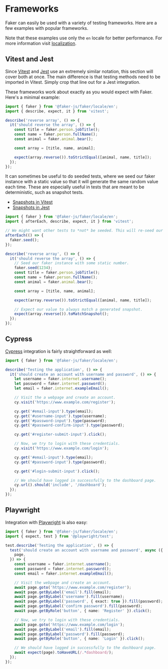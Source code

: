 # Frameworks

Faker can easily be used with a variety of testing frameworks. Here are a few examples with popular frameworks.

Note that these examples use only the `en` locale for better performance. For more information visit [localization](./localization.md).

## Vitest and Jest

Since [Vitest](https://vitest.dev/) and [Jest](https://jestjs.io/) use an extremely similar notation, this section will cover both at once.
The main difference is that testing methods need to be imported in Vitest.
Simply crop that line out for a Jest integration.

These frameworks work about exactly as you would expect with Faker. Here's a minimal example:

```ts
import { faker } from '@faker-js/faker/locale/en';
import { describe, expect, it } from 'vitest';

describe('reverse array', () => {
  it('should reverse the array', () => {
    const title = faker.person.jobTitle();
    const name = faker.person.fullName();
    const animal = faker.animal.bear();

    const array = [title, name, animal];

    expect(array.reverse()).toStrictEqual([animal, name, title]);
  });
});
```

It can sometimes be useful to do seeded tests, where we seed our faker instance with a static value so that it will generate the same random value each time.
These are especially useful in tests that are meant to be deterministic, such as snapshot tests.

- [Snapshots in Vitest](https://vitest.dev/guide/snapshot.html)
- [Snapshots in Jest](https://jestjs.io/docs/snapshot-testing)

```ts
import { faker } from '@faker-js/faker/locale/en';
import { afterEach, describe, expect, it } from 'vitest';

// We might want other tests to *not* be seeded. This will re-seed our faker instance after each test.
afterEach(() => {
  faker.seed();
});

describe('reverse array', () => {
  it('should reverse the array', () => {
    // Seed our faker instance with some static number.
    faker.seed(1234);
    const title = faker.person.jobTitle();
    const name = faker.person.fullName();
    const animal = faker.animal.bear();

    const array = [title, name, animal];

    expect(array.reverse()).toStrictEqual([animal, name, title]);

    // Expect our value to always match a generated snapshot.
    expect(array.reverse()).toMatchSnapshot();
  });
});
```

## Cypress

[Cypress](https://www.cypress.io/) integration is fairly straightforward as well:

```ts
import { faker } from '@faker-js/faker/locale/en';

describe('Testing the application', () => {
  it('should create an account with username and password', () => {
    let username = faker.internet.username();
    let password = faker.internet.password();
    let email = faker.internet.exampleEmail();

    // Visit the a webpage and create an account.
    cy.visit('https://www.example.com/register');

    cy.get('#email-input').type(email);
    cy.get('#username-input').type(username);
    cy.get('#password-input').type(password);
    cy.get('#password-confirm-input').type(password);

    cy.get('#register-submit-input').click();

    // Now, we try to login with these credentials.
    cy.visit('https://www.example.com/login');

    cy.get('#email-input').type(email);
    cy.get('#password-input').type(password);

    cy.get('#login-submit-input').click();

    // We should have logged in successfully to the dashboard page.
    cy.url().should('include', '/dashboard');
  });
});
```

## Playwright

Integration with [Playwright](https://playwright.dev/) is also easy:

```ts
import { faker } from '@faker-js/faker/locale/en';
import { expect, test } from '@playwright/test';

test.describe('Testing the application', () => {
  test('should create an account with username and password', async ({
    page,
  }) => {
    const username = faker.internet.username();
    const password = faker.internet.password();
    const email = faker.internet.exampleEmail();

    // Visit the webpage and create an account.
    await page.goto('https://www.example.com/register');
    await page.getByLabel('email').fill(email);
    await page.getByLabel('username').fill(username);
    await page.getByLabel('password', { exact: true }).fill(password);
    await page.getByLabel('confirm password').fill(password);
    await page.getByRole('button', { name: 'Register' }).click();

    // Now, we try to login with these credentials.
    await page.goto('https://www.example.com/login');
    await page.getByLabel('email').fill(email);
    await page.getByLabel('password').fill(password);
    await page.getByRole('button', { name: 'Login' }).click();

    // We should have logged in successfully to the dashboard page.
    await expect(page).toHaveURL(/.*dashboard/);
  });
});
```
